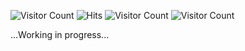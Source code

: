 ![Visitor Count](https://visitor-badge.laobi.icu/badge?page_id={jayanthmani8045}.{jayanthmani8045})
![Hits](https://hits.seeyoufarm.com/api/count/incr/badge.svg?url=https%3A%2F%2Fgithub.com%2F{jayanthmani8045}%2F{jayanthmani8045}&count_bg=%2379C83D&title_bg=%23555555&icon=&icon_color=%23E7E7E7&title=hits&edge_flat=false)
![Visitor Count](https://profile-counter.glitch.me/{jayanthmani8045}/count.svg)
![Visitor Count](https://hits.seeyoufarm.com/api/count/incr/badge.svg?url=https%3A%2F%2Fgithub.com%2Fjayanthmani8045%2Fjayanthmani8045&count_bg=%2379C83D&title_bg=%23555555&icon=&icon_color=%23E7E7E7&title=hits&edge_flat=false)

...Working in progress...

<!--
**jayanthmani8045/jayanthmani8045** is a ✨ _special_ ✨ repository because its `README.md` (this file) appears on your GitHub profile.

Here are some ideas to get you started:

- 🔭 I’m currently working on ...
- 🌱 I’m currently learning ...
- 👯 I’m looking to collaborate on ...
- 🤔 I’m looking for help with ...
- 💬 Ask me about ...
- 📫 How to reach me: ...
- 😄 Pronouns: ...
- ⚡ Fun fact: ...
-->
